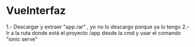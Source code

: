 # VueInterfaz
1.- Descargar y extraer "app.rar" , yo no lo descargo porque ya lo tengo
2.- Ir a la ruta donde está el proyecto /app desde la cmd y usar el comando "ionic serve"
